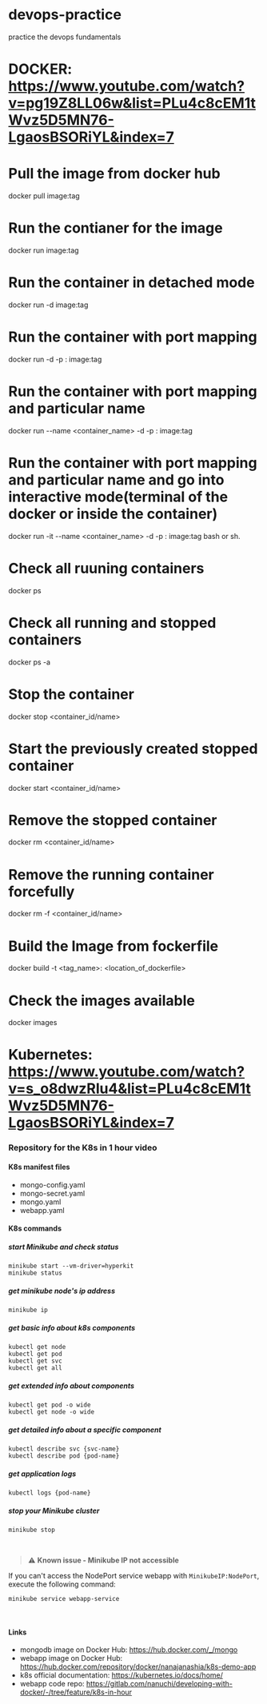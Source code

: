 # devops-practice
practice the devops fundamentals

# DOCKER: https://www.youtube.com/watch?v=pg19Z8LL06w&list=PLu4c8cEM1tWvz5D5MN76-LgaosBSORiYL&index=7 

# Pull the image from docker hub
docker pull image:tag

# Run the contianer for the image
docker run image:tag

# Run the container in detached mode
docker run -d image:tag

# Run the container with port mapping
docker run -d -p <localhost port>:<container port> image:tag

# Run the container with port mapping and particular name
docker run --name <container_name> -d -p <localhost port>:<container port> image:tag

# Run the container with port mapping and particular name and go into interactive mode(terminal of the docker or inside the container)
docker run -it --name <container_name> -d -p <localhost port>:<container port> image:tag bash or sh.

# Check all ruuning containers
docker ps

# Check all running and stopped containers
docker ps -a

# Stop the container
docker stop <container_id/name>

# Start the previously created stopped container
docker start <container_id/name>

# Remove the stopped container
docker rm <container_id/name>

# Remove the running container forcefully
docker rm -f <container_id/name>

# Build the Image from fockerfile
docker build -t <tag_name>:<version> <location_of_dockerfile>

# Check the images available
docker images

# Kubernetes: https://www.youtube.com/watch?v=s_o8dwzRlu4&list=PLu4c8cEM1tWvz5D5MN76-LgaosBSORiYL&index=7

### Repository for the K8s in 1 hour video

#### K8s manifest files 
* mongo-config.yaml
* mongo-secret.yaml
* mongo.yaml
* webapp.yaml

#### K8s commands

##### start Minikube and check status
    minikube start --vm-driver=hyperkit 
    minikube status

##### get minikube node's ip address
    minikube ip

##### get basic info about k8s components
    kubectl get node
    kubectl get pod
    kubectl get svc
    kubectl get all

##### get extended info about components
    kubectl get pod -o wide
    kubectl get node -o wide

##### get detailed info about a specific component
    kubectl describe svc {svc-name}
    kubectl describe pod {pod-name}

##### get application logs
    kubectl logs {pod-name}
    
##### stop your Minikube cluster
    minikube stop

<br />

> :warning: **Known issue - Minikube IP not accessible** 

If you can't access the NodePort service webapp with `MinikubeIP:NodePort`, execute the following command:
    
    minikube service webapp-service

<br />

#### Links
* mongodb image on Docker Hub: https://hub.docker.com/_/mongo
* webapp image on Docker Hub: https://hub.docker.com/repository/docker/nanajanashia/k8s-demo-app
* k8s official documentation: https://kubernetes.io/docs/home/
* webapp code repo: https://gitlab.com/nanuchi/developing-with-docker/-/tree/feature/k8s-in-hour

